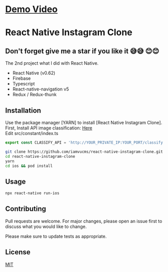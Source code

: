 # [Demo Video](https://www.youtube.com/watch?v=uXKZ3sGw7oE)
# React Native Instagram Clone

## Don't forget give me a star if you like it 😅😅 😊😊

The 2nd project what I did with React Native.

- React Native (v0.62)
- Firebase
- Typescript
- React-native-navigation v5
- Redux / Redux-thunk
## Installation

Use the package manager [YARN] to install [React Native Instagram Clone].\
First, Install API image classification: [Here](https://github.com/iamvucms/ImageClassifyAPI/blob/master/README.md#installation)\
Edit src/constant/index.ts
```javascript
export const CLASSIFY_API = 'http://YOUR_PRIVATE_IP:YOUR_PORT/classify'
```
```bash
git clone https://github.com/iamvucms/react-native-instagram-clone.git
cd react-native-instagram-clone
yarn
cd ios && pod install
```


## Usage

```bash
npx react-native run-ios

```

## Contributing
Pull requests are welcome. For major changes, please open an issue first to discuss what you would like to change.

Please make sure to update tests as appropriate.

## License
[MIT](https://choosealicense.com/licenses/mit/)
